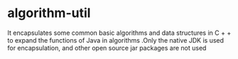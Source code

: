 # algorithm-util
It encapsulates some common basic algorithms and data structures in C + + to expand the functions of Java in algorithms .Only the native JDK is used for encapsulation, and other open source jar packages are not used
